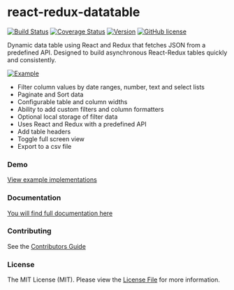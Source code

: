 # react-redux-datatable

[![Build Status](https://travis-ci.org/sean-ww/react-redux-datatable.svg?branch=master)](https://travis-ci.org/sean-ww/react-redux-datatable)
[![Coverage Status](https://coveralls.io/repos/github/sean-ww/react-redux-datatable/badge.svg?branch=master)](https://coveralls.io/github/sean-ww/react-redux-datatable?branch=master)
[![Version](https://img.shields.io/npm/v/react-redux-datatable.svg)](https://www.npmjs.org/package/react-redux-datatable)
[![GitHub license](https://img.shields.io/badge/license-MIT-blue.svg)](https://raw.githubusercontent.com/sean-ww/react-redux-datatable/master/LICENSE)

Dynamic data table using React and Redux that fetches JSON from a predefined API. Designed to build asynchronous React-Redux tables quickly and consistently.

[![Example](https://github.com/sean-ww/react-redux-datatable/raw/master/react-redux-datatable.png)](https://sean-ww.github.io/react-redux-datatable/demo/?selectedKind=General%20Demo&selectedStory=Advanced%20Features&full=0&addons=0&stories=1&panelRight=0)

* Filter column values by date ranges, number, text and select lists
* Paginate and Sort data
* Configurable table and column widths
* Ability to add custom filters and column formatters
* Optional local storage of filter data
* Uses React and Redux with a predefined API
* Add table headers
* Toggle full screen view
* Export to a csv file

### Demo

[View example implementations](https://sean-ww.github.io/react-redux-datatable/demo/?selectedKind=General%20Demo&selectedStory=Advanced%20Features&full=0&addons=0&stories=1&panelRight=0)

### Documentation

[You will find full documentation here](https://sean-ww.github.io/react-redux-datatable)

### Contributing

See the [Contributors Guide](https://github.com/sean-ww/react-redux-datatable/blob/master/CONTRIBUTING.md)

### License

The MIT License (MIT). Please view the [License File](https://github.com/sean-ww/react-redux-datatable/blob/master/LICENSE) for more information.
